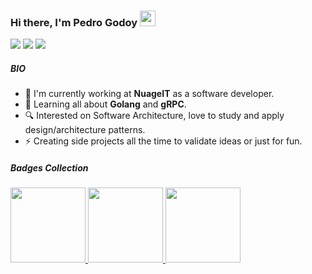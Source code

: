 ### Hi there, I'm Pedro Godoy <img src="https://media.giphy.com/media/hvRJCLFzcasrR4ia7z/giphy.gif" width="25px">
<p>
  <a href="https://linkedin.com/in/pedrobgodoy"><img src="https://img.shields.io/badge/linkedin-0077B5.svg?style=for-the-badge&logo=linkedin&logoColor=white"></a>
  <a href="https://instagram.com/pedrogodoyy_"><img src="https://img.shields.io/badge/instagram-E4405F.svg?style=for-the-badge&logo=instagram&logoColor=white"></a>
  <a href="mailto:pedrohenrique.godoy@outlook.com"><img src="https://img.shields.io/badge/e‑mail-D14836.svg?style=for-the-badge&logo=microsoftoutlook&logoColor=white"></a>
</p>

##### BIO

 - :office: I'm currently working at **NuageIT** as a software developer.
 - :seedling: Learning all about **Golang** and **gRPC**.
 - :mag: Interested on Software Architecture, love to study and apply design/architecture patterns.
 - :zap: Creating side projects all the time to validate ideas or just for fun.

##### Badges Collection

<p>
  <!-- AWS Certified Developer – Associate -->
  <a href="https://www.credly.com/badges/8b44e0e5-1047-4d3c-9af0-141686884c25/public_url">
    <img src="https://images.credly.com/size/340x340/images/598f6ac6-2dbd-4394-8ae4-943b2f4c43ea/AWS-Developer-Associate-2020.png" width="120px">
  </a>

  <!-- Lifelong Learning -->
  <a href="https://www.credly.com/badges/289fb8d2-6869-40de-a6ca-e2f0cac3dc36/public_url">
    <img src="https://images.credly.com/size/340x340/images/f5cf37e4-6ebd-4067-96a9-b26d04f51ff7/CertiProf-Badge-LLL.png" width="120px">
  </a>
  
  <!-- Scrum Foundation Professional Certificate -->
  <a href="https://www.credly.com/badges/f5920000-7fa3-4a55-a084-d75b7328d286/public_url">
    <img src="https://images.credly.com/size/340x340/images/c2ddc533-ba6c-464d-a69d-f9f28177176b/CertiProf-Badge-SFPC.png" width="120px">
  </a>
</p>